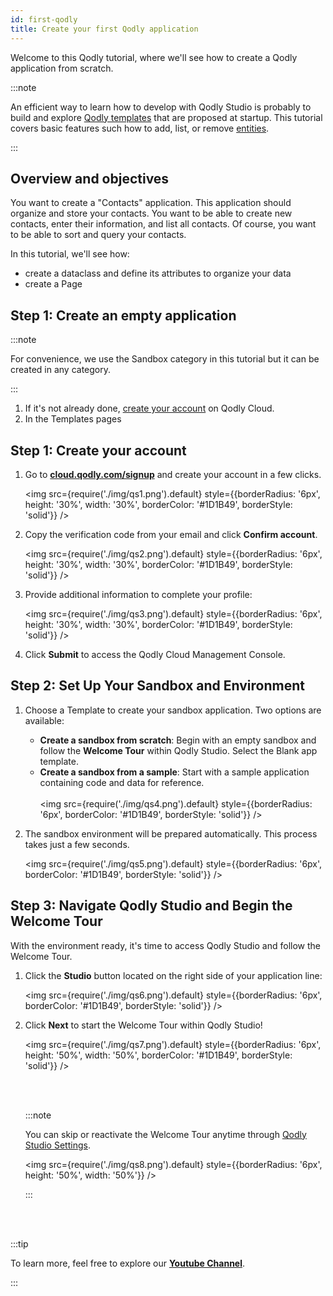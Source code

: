 ```yaml
---
id: first-qodly
title: Create your first Qodly application 
---
```


Welcome to this Qodly tutorial, where we'll see how to create a Qodly application from scratch. 

:::note

An efficient way to learn how to develop with Qodly Studio is probably to build and explore [Qodly templates](quickstart.md#step-2-set-up-your-sandbox-and-environment) that are proposed at startup. This tutorial covers basic features such how to add, list, or remove [entities](../orda/data-model.md#entity).  

:::

## Overview and objectives

You want to create a "Contacts" application. This application should organize and store your contacts. You want to be able to create new contacts, enter their information, and list all contacts. Of course, you want to be able to sort and query your contacts. 

In this tutorial, we'll see how:

- create a dataclass and define its attributes to organize your data
- create a Page

## Step 1: Create an empty application

:::note

For convenience, we use the Sandbox category in this tutorial but it can be created in any category. 

:::

1. If it's not already done, [create your account](quickstart.md) on Qodly Cloud.
2. In the Templates pages


## Step 1: Create your account

1. Go to [**cloud.qodly.com/signup**](https://cloud.qodly.com/signup) and create your account in a few clicks. 

    <img src={require('./img/qs1.png').default} style={{borderRadius: '6px', height: '30%', width: '30%', borderColor: '#1D1B49', borderStyle: 'solid'}} />

2. Copy the verification code from your email and click **Confirm account**.

    <img src={require('./img/qs2.png').default} style={{borderRadius: '6px', height: '30%', width: '30%', borderColor: '#1D1B49', borderStyle: 'solid'}} />

3. Provide additional information to complete your profile:

    <img src={require('./img/qs3.png').default} style={{borderRadius: '6px', height: '30%', width: '30%', borderColor: '#1D1B49', borderStyle: 'solid'}} />

4. Click **Submit** to access the Qodly Cloud Management Console.


## Step 2: Set Up Your Sandbox and Environment

1. Choose a Template to create your sandbox application. Two options are available:

    - **Create a sandbox from scratch**: Begin with an empty sandbox and follow the **Welcome Tour** within Qodly Studio. Select the Blank app template.
    - **Create a sandbox from a sample**: Start with a sample application containing code and data for reference.
    <br/><br/>
    <img src={require('./img/qs4.png').default} style={{borderRadius: '6px', borderColor: '#1D1B49', borderStyle: 'solid'}} />


2. The sandbox environment will be prepared automatically. This process takes just a few seconds.

    <img src={require('./img/qs5.png').default} style={{borderRadius: '6px', borderColor: '#1D1B49', borderStyle: 'solid'}} />


## Step 3: Navigate Qodly Studio and Begin the Welcome Tour

With the environment ready, it's time to access Qodly Studio and follow the Welcome Tour.


1. Click the **Studio** button located on the right side of your application line:

    <img src={require('./img/qs6.png').default} style={{borderRadius: '6px', borderColor: '#1D1B49', borderStyle: 'solid'}} />

2. Click **Next** to start the Welcome Tour within Qodly Studio!

    <img src={require('./img/qs7.png').default} style={{borderRadius: '6px', height: '50%', width: '50%', borderColor: '#1D1B49', borderStyle: 'solid'}} />

    <br/><br/>

    :::note

    You can skip or reactivate the Welcome Tour anytime through [Qodly Studio Settings](../studio/settings.md#activate-welcome-tour). 

    <img src={require('./img/qs8.png').default} style={{borderRadius: '6px', height: '50%', width: '50%'}} />

    :::

<br/><br/>

:::tip

To learn more, feel free to explore our [**Youtube Channel**](https://www.youtube.com/channel/UCLNHKvjJQZ_5D1ziskba6jg). 

:::